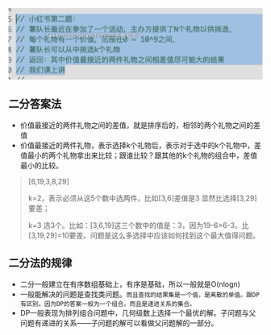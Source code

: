 ![img.png](img.png)
## 二分答案法
- 价值最接近的两件礼物之间的差值，就是排序后的，相邻的两个礼物之间的差值
- 价值最接近的两件礼物，表示选择k个礼物后，表示对于选中的k个礼物中，差值最小的两个礼物拿出来比较；跟谁比较？跟其他的k个礼物的组合中，差值最小的比较。

> [6,19,3,8,29]
> 
> k=2，表示必须从这5个数中选两件，比如[3,6]差值是3 显然比选择[3,29]要差；
> 
> k=3 选3个。比如：[3,6,19]这三个数中的值是：3，因为19-6>6-3。比[3,19,29]=10要差。问题是这么多选择中应该如何找到这个最大值得问题。
> 

## 二分法的规律
- 二分一般建立在有序数组基础上，有序是基础，所以一般就是O(nlogn)
- 一般能解决的问题是查找类问题。`而且查找的结果集是一个值，是离散的单值。跟DP有区别。因为DP的答案一般为一个组合，而且是递进关系的集合。`
- DP一般表现为排列组合问题中，几何级数上选择一个最优的解。子问题与父问题有递进的关系——子问题的解可以看做父问题解的一部分。
